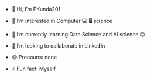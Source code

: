 - 👋 Hi, I’m PKunda201
- 👀 I’m interested in Computer 💻 🖥 science 
- 🌱 I’m currently learning Data Science and AI science 😊 
- 💞️ I’m looking to collaborate in  LinkedIn 

- 😄 Pronouns: none
- ⚡ Fun fact: Myself

<!---
PKunda201/PKunda201 is a ✨ special ✨ repository because its `README.md` (this file) appears on your GitHub profile.
You can click the Preview link to take a look at your changes.
--->
